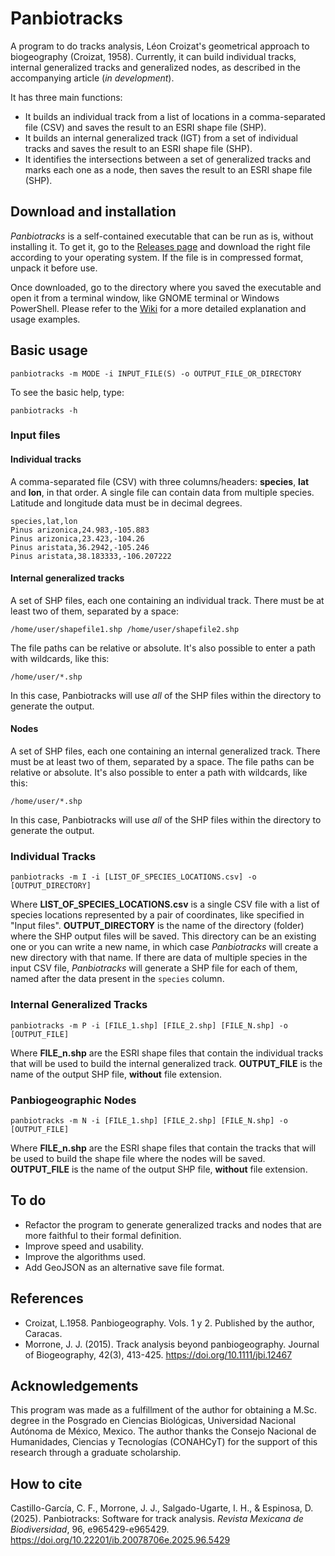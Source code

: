 # Panbiotracks

A program to do tracks analysis, Léon Croizat's geometrical approach to biogeography (Croizat, 1958). Currently, it can build individual tracks, internal generalized tracks and generalized nodes, as described in the accompanying article (*in development*).

It has three main functions:

- It builds an individual track from a list of locations in a comma-separated file (CSV) and saves the result to an ESRI shape file (SHP).
- It builds an internal generalized track (IGT) from a set of individual tracks and saves the result to an ESRI shape file (SHP).
- It identifies the intersections between a set of generalized tracks and marks each one as a node, then saves the result to an ESRI shape file (SHP).

## Download and installation

*Panbiotracks* is a self-contained executable that can be run as is, without installing it. To get it, go to the [Releases page](https://github.com/cfnnmcg/panbiotracks/releases) and download the right file according to your operating system. If the file is in compressed format, unpack it before use.

Once downloaded, go to the directory where you saved the executable and open it from a terminal window, like GNOME terminal or Windows PowerShell. Please refer to the [Wiki](https://github.com/cfnnmcg/panbiotracks/wiki) for a more detailed explanation and usage examples.

## Basic usage

```console
panbiotracks -m MODE -i INPUT_FILE(S) -o OUTPUT_FILE_OR_DIRECTORY
```

To see the basic help, type:

```console
panbiotracks -h
```

### Input files

#### Individual tracks

A comma-separated file (CSV) with three columns/headers: **species**, **lat** and **lon**, in that order. A single file can contain data from multiple species. Latitude and longitude data must be in decimal degrees.

```csv
species,lat,lon
Pinus arizonica,24.983,-105.883
Pinus arizonica,23.423,-104.26
Pinus aristata,36.2942,-105.246
Pinus aristata,38.183333,-106.207222
```

#### Internal generalized tracks

A set of SHP files, each one containing an individual track. There must be at least two of them, separated by a space:

```console
/home/user/shapefile1.shp /home/user/shapefile2.shp
```

The file paths can be relative or absolute. It's also possible to enter a path with wildcards, like this:

```console
/home/user/*.shp
```

In this case, Panbiotracks will use *all* of the SHP files within the directory to generate the output.

#### Nodes

A set of SHP files, each one containing an internal generalized track. There must be at least two of them, separated by a space. The file paths can be relative or absolute. It's also possible to enter a path with wildcards, like this:

```console
/home/user/*.shp
```

In this case, Panbiotracks will use *all* of the SHP files within the directory to generate the output.

### Individual Tracks

```console
panbiotracks -m I -i [LIST_OF_SPECIES_LOCATIONS.csv] -o [OUTPUT_DIRECTORY]
```

Where **LIST_OF_SPECIES_LOCATIONS.csv** is a single CSV file with a list of species locations represented by a pair of coordinates, like specified in "Input files". **OUTPUT_DIRECTORY** is the name of the directory (folder) where the SHP output files will be saved. This directory can be an existing one or you can write a new name, in which case *Panbiotracks* will create a new directory with that name. If there are data of multiple species in the input CSV file, *Panbiotracks* will generate a SHP file for each of them, named after the data present in the `species` column.

### Internal Generalized Tracks

```console
panbiotracks -m P -i [FILE_1.shp] [FILE_2.shp] [FILE_N.shp] -o [OUTPUT_FILE]
```

Where **FILE_n.shp** are the ESRI shape files that contain the individual tracks that will be used to build the internal generalized track. **OUTPUT_FILE** is the name of the output SHP file, **without** file extension.

### Panbiogeographic Nodes

```console
panbiotracks -m N -i [FILE_1.shp] [FILE_2.shp] [FILE_N.shp] -o [OUTPUT_FILE]
```

Where **FILE_n.shp** are the ESRI shape files that contain the tracks that will be used to build the shape file where the nodes will be saved. **OUTPUT_FILE** is the name of the output SHP file, **without** file extension.

## To do

- Refactor the program to generate generalized tracks and nodes that are more faithful to their formal definition.
- Improve speed and usability.
- Improve the algorithms used.
- Add GeoJSON as an alternative save file format.

## References

- Croizat, L.1958. Panbiogeography. Vols. 1 y 2. Published by the author, Caracas.
- Morrone, J. J. (2015). Track analysis beyond panbiogeography. Journal of Biogeography, 42(3), 413-425. <https://doi.org/10.1111/jbi.12467>

## Acknowledgements

This program was made as a fulfillment of the author for obtaining a M.Sc. degree in the Posgrado en Ciencias Biológicas, Universidad Nacional Autónoma de México, Mexico. The author thanks the Consejo Nacional de Humanidades, Ciencias y Tecnologías (CONAHCyT) for the support of this research through a graduate scholarship.

## How to cite

Castillo-García, C. F., Morrone, J. J., Salgado-Ugarte, I. H., & Espinosa, D. (2025). Panbiotracks: Software for track analysis. *Revista Mexicana de Biodiversidad*, 96, e965429-e965429. <https://doi.org/10.22201/ib.20078706e.2025.96.5429>
